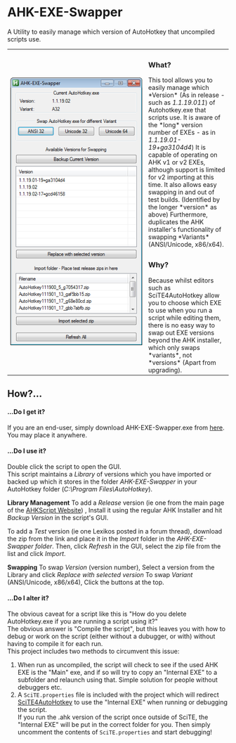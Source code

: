 # AHK-EXE-Swapper
A Utility to easily manage which version of AutoHotkey that uncompiled scripts use.

<table><tr><td rowspan="2" width="300px">
<img src="https://github.com/ahkscript/AHK-EXE-Swapper/blob/master/screenshot.png"/>
</td><td>
<h3>What?</h3>
This tool allows you to easily manage which *Version* (As in release - such as <em>1.1.19.011</em>) of Autohotkey.exe that scripts use.  
It is aware of the *long* version number of EXEs - as in <em>1.1.19.01-19+ga3104d4</em>)
It is capable of operating on AHK v1 or v2 EXEs, although support is limited for v2 importing at this time.
It also allows easy swapping in and out of test builds. (Identified by the longer *version* as above)  
Furthermore, duplicates the AHK installer's functionality of swapping *Variants* (ANSI/Unicode, x86/x64).
</td></tr>
<tr><td>
<h3>Why?</h3>
Because whilst editors such as SciTE4AutoHotkey allow you to choose which EXE to use when you run a script while editing them, there is no easy way to swap out EXE versions beyond the AHK installer, which only swaps *variants*, not *versions* (Apart from upgrading).
</td></tr>
</table>


## How?...
#### ...Do I get it?
If you are an end-user, simply download AHK-EXE-Swapper.exe from [here](https://github.com/evilC/AHK-EXE-Swapper/blob/master/AHK-EXE-Swapper.exe). You may place it anywhere.
#### ...Do I use it?
Double click the script to open the GUI.  
This script maintains a *Library* of versions which you have imported or backed up which it stores in the folder *AHK-EXE-Swapper* in your AutoHotkey folder (*C:\Program Files\AutoHotkey*).  

**Library Management**
To add a *Release* version (ie one from the main page of the [AHKScript Website](http://ahkscript.org)) , Install it using the regular AHK Installer and hit *Backup Version* in the script's GUI.  

To add a *Test* version (ie one Lexikos posted in a forum thread), download the zip from the link and place it in the *Import* folder in the *AHK-EXE-Swapper folder*. Then, click *Refresh* in the GUI, select the zip file from the list and click *Import*.  

**Swapping**
To swap *Version* (version number), Select a version from the Library and click *Replace with selected version*
To swap *Variant* (ANSI/Unicode, x86/x64), Click the buttons at the top.

#### ...Do I alter it?
The obvious caveat for a script like this is "How do you delete AutoHotkey.exe if you are running a script using it?"  
The obvious answer is "Compile the script", but this leaves you with how to debug or work on the script (either without a dubugger, or with) without having to compile it for each run.  
This project includes two methods to circumvent this issue:  
1. When run as uncompiled, the script will check to see if the used AHK EXE is the "Main" exe, and if so will try to copy an "Internal EXE" to a subfolder and relaunch using that. Simple solution for people without debuggers etc.  
2. A `SciTE.properties` file is included with the project which will redirect [SciTE4AutoHotkey](https://github.com/fincs/SciTE4AutoHotkey) to use the "Internal EXE" when running or debugging the script.  
If you run the .ahk version of the script once outside of SciTE, the "Internal EXE" will be put in the correct folder for you. Then simply uncomment the contents of `SciTE.properties` and start debugging!  

